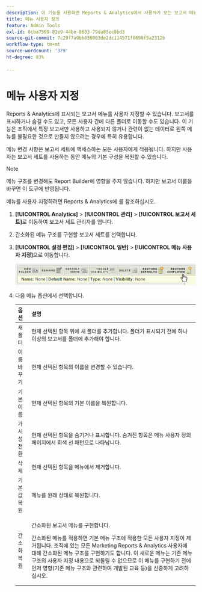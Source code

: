 ```yaml
---
description: 이 기능을 사용하면 Reports & Analytics에서 사용자가 보는 보고서 메뉴를 사용자 정의할 수 있습니다. 보고서를 표시하거나 숨길 수도 있고, 모든 사용자 간에 다른 폴더로 이동할 수도 있습니다. 이 기능은 조직에서 특정 보고서만 사용하며, 왼쪽 메뉴가 관계없거나 사용되지 않는 데이터로 복잡하게 표시되지 않게 하려는 경우에 특히 유용합니다.
title: 메뉴 사용자 정의
feature: Admin Tools
exl-id: 0cba7569-81e9-44be-8633-79da83ec8bd3
source-git-commit: 7c29f7a9bb036063de2dc114571f0698f5a2312b
workflow-type: tm+mt
source-wordcount: '379'
ht-degree: 83%

---
```


# 메뉴 사용자 지정

Reports &amp; Analytics에 표시되는 보고서 메뉴를 사용자 지정할 수 있습니다. 보고서를 표시하거나 숨길 수도 있고, 모든 사용자 간에 다른 폴더로 이동할 수도 있습니다. 이 기능은 조직에서 특정 보고서만 사용하고 사용되지 않거나 관련이 없는 데이터로 왼쪽 메뉴를 불필요한 것으로 만들지 않으려는 경우에 특히 유용합니다.

메뉴 변경 사항은 보고서 세트에 액세스하는 모든 사용자에게 적용됩니다. 하지만 사용자는 보고서 세트를 사용하는 동안 메뉴의 기본 구성을 복원할 수 있습니다.

>[!NOTE]
>
>메뉴 구조를 변경해도 Report Builder에 영향을 주지 않습니다. 하지만 보고서 이름을 바꾸면 이 도구에 반영됩니다.

메뉴를 사용자 지정하려면 Reports &amp; Analytics에 를 참조하십시오.

1. **[!UICONTROL Analytics]** > **[!UICONTROL 관리]** > **[!UICONTROL 보고서 세트]**&#x200B;로 이동하여 보고서 세트 관리자를 엽니다.
1. 간소화된 메뉴 구조를 구현할 보고서 세트를 선택합니다.
1. **[!UICONTROL 설정 편집]** > **[!UICONTROL 일반]** > **[!UICONTROL 메뉴 사용자 지정]**&#x200B;으로 이동합니다.

   ![메뉴 사용자 지정 옵션](assets/restore-simplified.png)

1. 다음 메뉴 옵션에서 선택합니다.

   | 옵션 | 설명 |
   |--- |--- |
   | 새 폴더 | 현재 선택된 항목 위에 새 폴더를 추가합니다. 폴더가 표시되기 전에 하나 이상의 보고서를 폴더에 추가해야 합니다. |
   | 이름 바꾸기 | 현재 선택된 항목의 이름을 변경할 수 있습니다. |
   | 기본 이름 | 현재 선택된 항목의 기본 이름을 복원합니다. |
   | 가시성 전환 | 현재 선택된 항목을 숨기거나 표시합니다. 숨겨진 항목은 메뉴 사용자 정의 페이지에서 회색 선 패턴으로 나타납니다. |
   | 삭제 | 현재 선택된 항목을 메뉴에서 제거합니다. |
   | 기본값 복원 | 메뉴를 원래 상태로 복원합니다. |
   | 간소화 복원 | <p>간소화된 보고서 메뉴를 구현합니다.</p><p>간소화된 메뉴를 적용하면 기본 메뉴 구조에 적용한 모든 사용자 지정이 제거됩니다. 조직에 있는 모든 Marketing Reports &amp; Analytics 사용자에 대해 간소화된 메뉴 구조를 구현하기도 합니다. 이 새로운 메뉴는 기존 메뉴 구조의 사용자 지정 내용으로 되돌릴 수 없으므로 이 메뉴를 구현하기 전에 먼저 영향(기존 메뉴 구조와 관련하여 개발된 교육 등)을 신중하게 고려하십시오.</p> |
